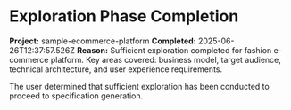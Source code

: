 # Exploration Phase Completion
**Project:** sample-ecommerce-platform
**Completed:** 2025-06-26T12:37:57.526Z
**Reason:** Sufficient exploration completed for fashion e-commerce platform. Key areas covered: business model, target audience, technical architecture, and user experience requirements.

The user determined that sufficient exploration has been conducted to proceed to specification generation.
